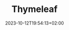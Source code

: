 ---
weight: 999
title: "Thymeleaf"
description: ""
icon: "article"
date: "2023-10-12T19:54:13+02:00"
lastmod: "2023-10-12T19:54:13+02:00"
draft: false
toc: true
---